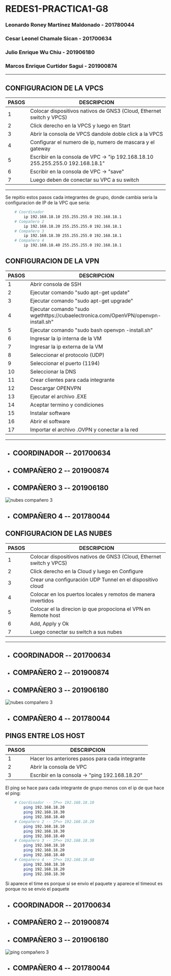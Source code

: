 # **REDES1-PRACTICA1-G8**


### Leonardo Roney Martínez Maldonado - 201780044
### Cesar Leonel Chamale Sican - 201700634
###  Julio Enrique Wu Chiu - 201906180
### Marcos Enrique Curtidor Sagui - 201900874
---

## **CONFIGURACION DE LA VPCS**

| PASOS| DESCRIPCION| 
|-------------|------------------------|
| 1           | Colocar dispositivos nativos de GNS3 (Cloud, Ethernet switch y VPCS) |
| 2           | Click derecho en la VPCS y luego en Start |
| 3           | Abrir la consola de VPCS dandole doble click a la VPCS |
| 4           | Configurar el numero de ip, numero de mascara y el gateway|
| 5           | Escribir en la consola de VPC -> "ip 192.168.18.10 255.255.255.0 192.168.18.1"|
| 6           | Escribir en la consola de VPC -> "save" |
| 7           | Luego deben de conectar su VPC a su switch |
---


Se repitio estos pasos cada integrantes de grupo, donde cambia seria la configuracion de IP de la VPC que seria:
```sh
    # Coordinador
        ip 192.168.18.10 255.255.255.0 192.168.18.1
    # Compañero 2
        ip 192.168.18.20 255.255.255.0 192.168.18.1
    # Compañero 3
        ip 192.168.18.30 255.255.255.0 192.168.18.1
    # Compañero 4
        ip 192.168.18.40 255.255.255.0 192.168.18.1
```

## **CONFIGURACION DE LA VPN**
| PASOS| DESCRIPCION| 
|-------------|------------------------|
| 1           | Abrir consola de SSH |
| 2           | Ejecutar comando "sudo apt-get update" |
| 3           | Ejecutar comando "sudo apt-get upgrade"|
| 4           | Ejecutar comando "sudo wgethttps://cubaelectronica.com/OpenVPN/openvpn-install.sh"|
| 5           | Ejecutar comando "sudo bash openvpn -install.sh"|
| 6           | Ingresar la ip interna de la VM |
| 7           | Ingresar la ip externa de la VM |
| 8           | Seleccionar el protocolo (UDP) |
| 9           | Seleccionar el puerto (1194) |
| 10           | Seleccionar la DNS |
| 11           | Crear clientes para cada integrante |
| 12           | Descargar OPENVPN|
| 13           | Ejecutar el archivo .EXE |
| 14           | Aceptar termino y condiciones |
| 15           | Instalar software |
| 16           | Abrir el software|
| 17           | Importar el archivo .OVPN y conectar a la red|
---

* ## COORDINADOR -- 201700634

* ## COMPAÑERO 2 -- 201900874

* ## COMPAÑERO 3 -- 201906180
![nubes compañero 3](https://github.com/cesarchs/REDES1-PRACTICA1-G8/blob/main/img/VPN_201906180.JPG)

* ## COMPAÑERO 4 -- 201780044


## **CONFIGURACION DE LAS NUBES**

| PASOS| DESCRIPCION| 
|-------------|------------------------|
| 1           | Colocar dispositivos nativos de GNS3 (Cloud, Ethernet switch y VPCS) |
| 2           | Click derecho en la Cloud y luego en Configure |
| 3           | Crear una configuración UDP Tunnel en el dispositivo cloud |
| 4           | Colocar en los puertos locales y remotos de manera invertidos|
| 5           | Colocar el la direcion ip que propociona el VPN en Remote host|
| 6           | Add, Apply y Ok|
| 7           | Luego conectar su switch a sus nubes |
---


* ## COORDINADOR -- 201700634

* ## COMPAÑERO 2 -- 201900874

* ## COMPAÑERO 3 -- 201906180
![nubes compañero 3](https://github.com/cesarchs/REDES1-PRACTICA1-G8/blob/main/img/Red_201906180.JPG)

* ## COMPAÑERO 4 -- 201780044


## **PINGS ENTRE LOS HOST**
| PASOS| DESCRIPCION| 
|-------------|------------------------|
| 1           | Hacer los anteriores pasos para cada integrante |
| 2           | Abrir la consola de VPC |
| 3           | Escribir en la consola -> "ping 192.168.18.20" |

El ping se hace para cada integrante de grupo menos con el ip de que hace el ping:
```sh
    # Coordinador -- IP=> 192.168.18.10
        ping 192.168.18.20
        ping 192.168.18.30
        ping 192.168.18.40
    # Compañero 2 -- IP=> 192.168.18.20
        ping 192.168.18.10
        ping 192.168.18.30
        ping 192.168.18.40
    # Compañero 3 -- IP=> 192.168.18.30
        ping 192.168.18.10
        ping 192.168.18.20
        ping 192.168.18.40
    # Compañero 4 -- IP=> 192.168.18.40
        ping 192.168.18.10
        ping 192.168.18.20
        ping 192.168.18.30
```

Si aparece el time es porque si se envio el paquete y aparece el timeout es porque no se envio el paquete

* ## COORDINADOR -- 201700634

* ## COMPAÑERO 2 -- 201900874

* ## COMPAÑERO 3 -- 201906180
![ping compañero 3](https://github.com/cesarchs/REDES1-PRACTICA1-G8/blob/main/img/Ping_201906180.JPG)

* ## COMPAÑERO 4 -- 201780044